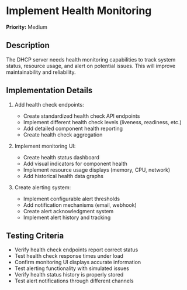 # Implement Health Monitoring

**Priority:** Medium

## Description

The DHCP server needs health monitoring capabilities to track system status, resource usage, and alert on potential issues. This will improve maintainability and reliability.

## Implementation Details

1. Add health check endpoints:
   - Create standardized health check API endpoints
   - Implement different health check levels (liveness, readiness, etc.)
   - Add detailed component health reporting
   - Create health check aggregation

2. Implement monitoring UI:
   - Create health status dashboard
   - Add visual indicators for component health
   - Implement resource usage displays (memory, CPU, network)
   - Add historical health data graphs

3. Create alerting system:
   - Implement configurable alert thresholds
   - Add notification mechanisms (email, webhook)
   - Create alert acknowledgment system
   - Implement alert history and tracking

## Testing Criteria

- Verify health check endpoints report correct status
- Test health check response times under load
- Confirm monitoring UI displays accurate information
- Test alerting functionality with simulated issues
- Verify health status history is properly stored
- Test alert notifications through different channels